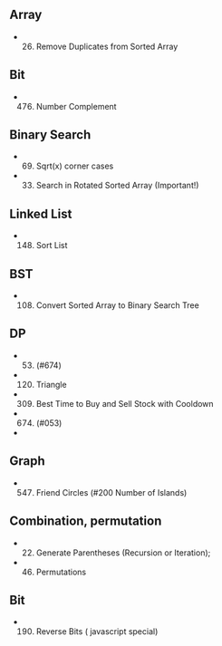## Array 
  - 026. Remove Duplicates from Sorted Array

## Bit
  - 476. Number Complement

## Binary Search
  - 069. Sqrt(x)   corner cases
  - 033. Search in Rotated Sorted Array (Important!)

## Linked List
  - 148. Sort List

## BST 
  - 108. Convert Sorted Array to Binary Search Tree

## DP
  - 053. (#674)
  - 120. Triangle
  - 309. Best Time to Buy and Sell Stock with Cooldown
  - 674. (#053)
  - 

## Graph
  - 547. Friend Circles   (#200 Number of Islands)

## Combination, permutation
  - 022. Generate Parentheses (Recursion or Iteration);
  - 046. Permutations

## Bit 
  - 190. Reverse Bits  ( javascript special)